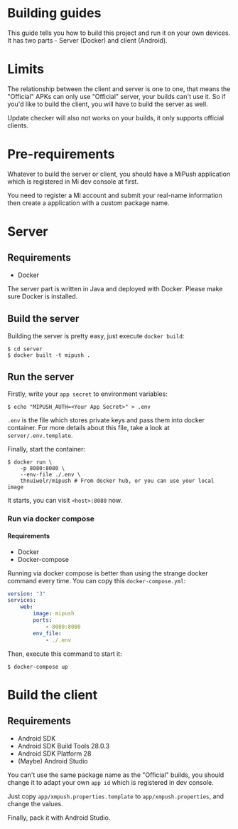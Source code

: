 # Building guides
This guide tells you how to build this project and run it on your own devices.
It has two parts - Server (Docker) and client (Android).

# Limits
The relationship between the client and server is one to one, that means the "Official" APKs can only use "Official" server, your builds can't use it. So if you'd like to build the client, you will have to build the server as well.

Update checker will also not works on your builds, it only supports official clients.

# Pre-requirements
Whatever to build the server or client, you should have a MiPush application which is registered in Mi dev console at first.

You need to register a Mi account and submit your real-name information then create a application with a custom package name.

# Server

## Requirements
* Docker

The server part is written in Java and deployed with Docker. Please make sure Docker is installed.

## Build the server
Building the server is pretty easy, just execute `docker build`:
```shell
$ cd server
$ docker built -t mipush .
```

## Run the server
Firstly, write your `app secret` to environment variables:
```shell
$ echo "MIPUSH_AUTH=<Your App Secret>" > .env
```
`.env` is the file which stores private keys and pass them into docker container.
For more details about this file, take a look at `server/.env.template`.

Finally, start the container:
```shell
$ docker run \
    -p 8080:8080 \
    --env-file ./.env \
    thnuiwelr/mipush # From docker hub, or you can use your local image
```
It starts, you can visit `<host>:8080` now.

### Run via docker compose

#### Requirements
* Docker
* Docker-compose

Running via docker compose is better than using the strange docker command every time. You can copy this `docker-compose.yml`:
```yml
version: "3"
services:
    web:
        image: mipush
        ports:
            - 8080:8080
        env_file:
            - ./.env
```
Then, execute this command to start it:
```shell
$ docker-compose up
```

# Build the client

## Requirements
* Android SDK
* Android SDK Build Tools 28.0.3
* Android SDK Platform 28
* (Maybe) Android Studio

You can't use the same package name as the "Official" builds, you should change it to adapt your own `app id` which is registered in dev console.

Just copy `app/xmpush.properties.template` to `app/xmpush.properties`, and change the values.

Finally, pack it with Android Studio.